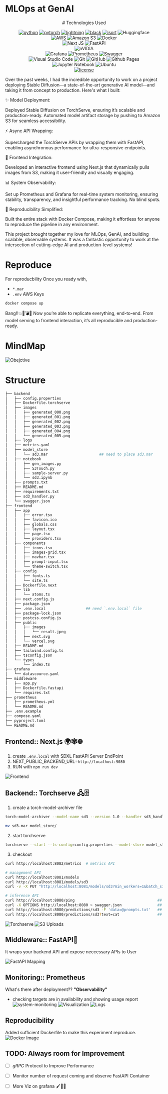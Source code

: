 # MLOps at GenAI

<div align="center">
# Technologies Used

[![python](https://img.shields.io/badge/-Python_3.8_%7C_3.9_%7C_3.10-blue?logo=python&logoColor=white)](https://github.com/pre-commit/pre-commit)
[![pytorch](https://img.shields.io/badge/PyTorch_2.0+-ee4c2c?logo=pytorch&logoColor=white)](https://pytorch.org/get-started/locally/)
[![lightning](https://img.shields.io/badge/-Lightning_2.0+-792ee5?logo=pytorchlightning&logoColor=white)](https://pytorchlightning.ai/)
[![black](https://img.shields.io/badge/Code%20Style-Black-black.svg?labelColor=gray)](https://black.readthedocs.io/en/stable/)
[![isort](https://img.shields.io/badge/%20imports-isort-%231674b1?style=flat&labelColor=ef8336)](https://pycqa.github.io/isort/) 
![Huggingface](https://img.shields.io/badge/-HuggingFace-FDEE21?style=for-the-badge&logo=HuggingFace&logoColor=black)  <br>
![AWS](https://img.shields.io/badge/AWS-%23FF9900.svg?style=for-the-badge&logo=amazon-aws&logoColor=white)
![Amazon S3](https://img.shields.io/badge/Amazon%20S3-FF9900?style=for-the-badge&logo=amazons3&logoColor=white)
![Docker](https://img.shields.io/badge/docker-%230db7ed.svg?style=for-the-badge&logo=docker&logoColor=white) <br>
![Next JS](https://img.shields.io/badge/Next-black?style=for-the-badge&logo=next.js&logoColor=white)
![FastAPI](https://img.shields.io/badge/FastAPI-005571?style=for-the-badge&logo=fastapi )<br>
![nVIDIA](https://img.shields.io/badge/nVIDIA-%2376B900.svg?style=for-the-badge&logo=nVIDIA&logoColor=white)<br>
![Grafana](https://img.shields.io/badge/grafana-%23F46800.svg?style=for-the-badge&logo=grafana&logoColor=white) 
![Prometheus](https://img.shields.io/badge/Prometheus-E6522C?style=for-the-badge&logo=Prometheus&logoColor=white)
![Swagger](https://img.shields.io/badge/-Swagger-%23Clojure?style=for-the-badge&logo=swagger&logoColor=white)<br>
![Visual Studio Code](https://img.shields.io/badge/Visual%20Studio%20Code-0078d7.svg?style=for-the-badge&logo=visual-studio-code&logoColor=white)
![Git](https://img.shields.io/badge/git-%23F05033.svg?style=for-the-badge&logo=git&logoColor=white)
![GitHub](https://img.shields.io/badge/github-%23121011.svg?style=for-the-badge&logo=github&logoColor=white) 
![Github Pages](https://img.shields.io/badge/github%20pages-121013?style=for-the-badge&logo=github&logoColor=white) <br>
![Jupyter Notebook](https://img.shields.io/badge/jupyter-%23FA0F00.svg?style=for-the-badge&logo=jupyter&logoColor=white)
![Ubuntu](https://img.shields.io/badge/Ubuntu-E95420?style=for-the-badge&logo=ubuntu&logoColor=white)<br>
[![license](https://img.shields.io/badge/License-MIT-green.svg?labelColor=gray)](https://github.com/ashleve/lightning-hydra-template#license)

</div>
Over the past weeks, I had the incredible opportunity to work on a project deploying Stable Diffusion—a state-of-the-art generative AI model—and taking it from concept to production. Here's what I built:

✨ Model Deployment:

Deployed Stable Diffusion on TorchServe, ensuring it’s scalable and production-ready. Automated model artifact storage by pushing to Amazon S3 for seamless accessibility.

⚡ Async API Wrapping:

Supercharged the TorchServe APIs by wrapping them with FastAPI, enabling asynchronous performance for ultra-responsive endpoints.

🎨 Frontend Integration:

Developed an interactive frontend using Next.js that dynamically pulls images from S3, making it user-friendly and visually engaging.

📊 System Observability:

Set up Prometheus and Grafana for real-time system monitoring, ensuring stability, transparency, and insightful performance tracking. No blind spots.

🐳 Reproducibility Simplified:

Built the entire stack with Docker Compose, making it effortless for anyone to reproduce the pipeline in any environment.

This project brought together my love for MLOps, GenAI, and building scalable, observable systems. It was a fantastic opportunity to work at the intersection of cutting-edge AI and production-level systems!

# Reproduce
For reproducbility Once you ready with,
- `*.mar`
- `.env` AWS Keys

```Dockerfile
docker compose up 
```

Bang!!💥💢💣🤯 Now you’re able to replicate everything, end-to-end. From model serving to frontend interaction, it’s all reproducible and production-ready.


# MindMap

![Obejctive](./assets/ProjectGenAI.png)



# Structure
```bash
├── backend
│   ├── config.properties
│   ├── Dockerfile.torchserve
│   ├── images
│   │   ├── generated_000.png
│   │   ├── generated_001.png
│   │   ├── generated_002.png
│   │   ├── generated_003.png
│   │   ├── generated_004.png
│   │   └── generated_005.png
│   ├── logs
│   ├── metrics.yaml
│   ├── model_store
│   │   └── sd3.mar                       ## need to place sd3.mar
│   ├── notebook
│   │   ├── gen_images.py
│   │   ├── S3Touch.py
│   │   ├── sample-server.py
│   │   └── sd3.ipynb
│   ├── prompts.txt
│   ├── README.md
│   ├── requirements.txt
│   ├── sd3_handler.py
│   └── swagger.json
├── frontend
│   ├── app
│   │   ├── error.tsx
│   │   ├── favicon.ico
│   │   ├── globals.css
│   │   ├── layout.tsx
│   │   ├── page.tsx
│   │   └── providers.tsx
│   ├── components
│   │   ├── icons.tsx
│   │   ├── images-grid.tsx
│   │   ├── navbar.tsx
│   │   ├── prompt-input.tsx
│   │   └── theme-switch.tsx
│   ├── config
│   │   ├── fonts.ts
│   │   └── site.ts
│   ├── Dockerfile.next
│   ├── lib
│   │   └── atoms.ts
│   ├── next.config.js
│   ├── package.json
│   ├── .env.local                  ## need `.env.local` file
│   ├── package-lock.json
│   ├── postcss.config.js
│   ├── public
│   │   ├── images
│   │   │   └── result.jpeg
│   │   ├── next.svg
│   │   └── vercel.svg
│   ├── README.md
│   ├── tailwind.config.ts
│   ├── tsconfig.json
│   └── types
│       └── index.ts
├── grafana
│   └── datascource.yaml
├── middleware
│   ├── app.py
│   ├── Dockerfile.fastapi
│   └── requires.txt
├── prometheus
│   ├── prometheus.yml
│   └── README.md
├── .env.example
├── compose.yaml
├── pyproject.toml
└── README.md
```


## Frontend:: Next.js 🌍🕸🌐
1. create `.env.local` with SDXL FastAPI Server EndPoint
2. NEXT_PUBLIC_BACKEND_URL=`http://localhost:9080`
3. RUN with `npm run dev`

![Frontend](./assets/SDNextjs.png)

## Backend:: Torchserve 🖧🗄️
1. create a torch-model-archiver file
```bash
torch-model-archiver --model-name sd3 --version 1.0 --handler sd3_handler.py --extra-files sd3-model.zip -r requirements.txt  --archive-format zip-store

mv sd3.mar model_store/
```
2. start torchserve
```bash
torchserve --start --ts-config=config.properties --model-store model_store --models sd3=sd3.mar --disable-token-auth --ncs --enable-model-api 
```
3. checkout 
```bash
curl http://localhost:8082/metrics  # metrics API

# management API
curl http://localhost:8081/models  
curl http://localhost:8081/models/sd3 
curl -v -X PUT "http://localhost:8081/models/sd3?min_workers=1&batch_size=10"

# inference API
curl http://localhost:8080/ping                                     ## returns `healthy`
curl -X OPTIONS http://localhost:8080 > swagger.json                ## get swaggers.json
curl http://localhost:8080/predictions/sd3 -F 'data=@prompts.txt'   ## send bunch of  text
curl http://localhost:8080/predictions/sd3?text=cat                 ## send single text
```
![Torchserve](./assets/torchserve-img.png)
![S3 Uploads](./assets/AWS-S3Images.png)

## Middleware:: FastAPI🚀
It wraps your backend API and expose neccessary APIs to User

![FastAPI Mapping](./assets/fastapi-urls.png)


## Monitoring:: Prometheus
What's there after deployment?? **"Observability"**
- checking targets are in availability and showing usage report
![system-monitoring](./assets/Prometheus-monitor.png)
![Visualization](./assets/grafana-viz.png)
![Logs](./assets/Prometheus-metrics.png)



## Reproducibility

Added sufficient Dockerfile to make this experiment reproduce.
![Docker Image](./assets/docker-images.png)


## TODO: Always room for Improvement
- [ ] *gRPC* Protocol to Improve Performance 
- [ ] Monitor number of request coming and observe FastAPI Container
- [ ] More Viz on grafana 🖌️👨‍🎨



